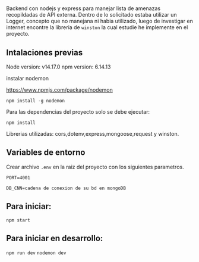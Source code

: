 # 
 Backend con nodejs y express para manejar lista de amenazas recopildadas de API externa.
 Dentro de lo solicitado estaba utilizar un Logger, concepto que no manejana ni habia utilizado, luego de investigar en internet encontre la libreria de `winston` la cual estudie he implemente en el proyecto.

## Intalaciones previas

Node version: v14.17.0
npm version: 6.14.13

instalar nodemon

https://www.npmjs.com/package/nodemon

`npm install -g nodemon`

Para las dependencias del proyecto solo se debe ejecutar: 

`npm install`

Librerias utilizadas: cors,dotenv,express,mongoose,request y winston.

## Variables de entorno

Crear archivo `.env` en la raiz del proyecto con los siguientes parametros.

`PORT=4001`

`DB_CNN=cadena de conexion de su bd en mongoDB`

## Para iniciar:

`npm start`

## Para iniciar en desarrollo:

`npm run dev`
`nodemon dev`



